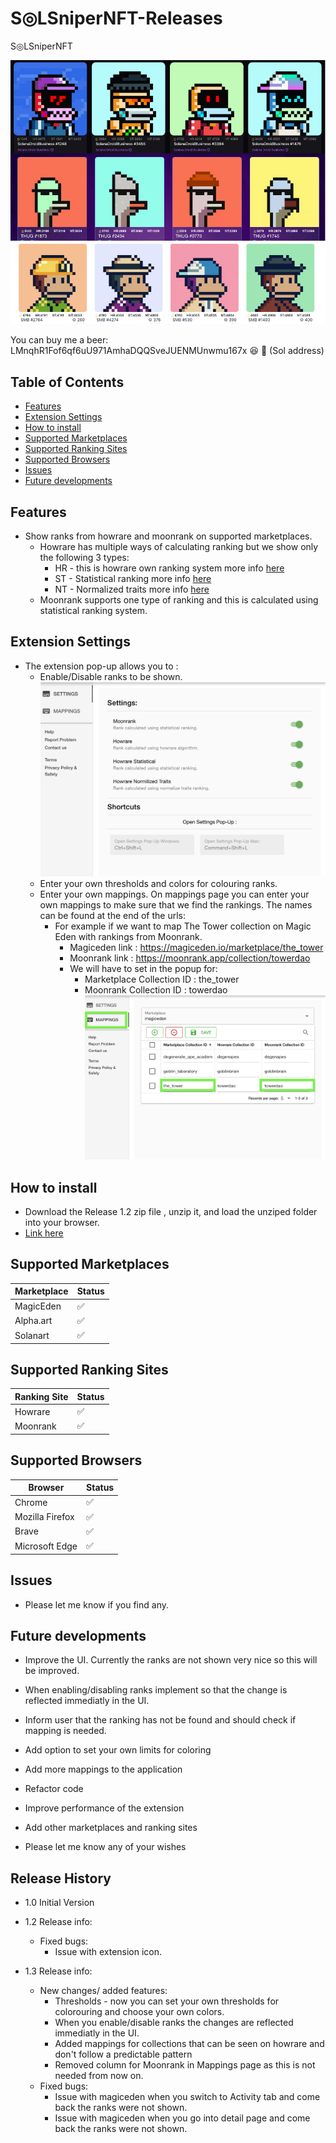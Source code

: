 # S◎LSniperNFT-Releases

S◎LSniperNFT

![solsnipernft png](images/solsnipernft.png)

You can buy me a beer: LMnqhR1Fof6qf6uU971AmhaDQQSveJUENMUnwmu167x 😆 🍻 (Sol address)
## Table of Contents

- [Features](#features)
- [Extension Settings](#extension-settings)
- [How to install](#how-to-install)
- [Supported Marketplaces](#supported-marketplaces)
- [Supported Ranking Sites](#supported-ranking-sites)
- [Supported Browsers](#supported-browsers)
- [Issues](#issues)
- [Future developments](#future-developments)
## Features

- Show ranks from howrare and moonrank on supported marketplaces.
    - Howrare has multiple ways of calculating ranking but we show only the following 3 types:
        - HR - this is howrare own ranking system more info  <a href="https://howrare.is/faq/#rarity_calculation">here </a>
        - ST - Statistical ranking more info <a href="https://howrare.is/faq/#statistical_rarity">here</a>
        - NT - Normalized traits more info <a href="https://howrare.is/faq/#trait_normalization">here</a>
    - Moonrank supports one type of ranking and this is calculated using statistical ranking system.
## Extension Settings

- The extension pop-up allows you to :
    - Enable/Disable ranks to be shown.
        ![Settings png](images/Settings.png)
    - Enter your own thresholds and colors for colouring ranks.
    - Enter your own mappings. On mappings page you can enter your own mappings to make sure that we
    find the rankings. The names can be found at the end of the urls:
        - For example if we want to map The Tower collection on Magic Eden with rankings from Moonrank.
          - Magiceden link : https://magiceden.io/marketplace/the_tower
          - Moonrank link : https://moonrank.app/collection/towerdao
          - We will have to set in the popup for:
            - Marketplace Collection ID : the_tower
            - Moonrank Collection ID : towerdao
            ![Mappings png](images/Mappings.png)

## How to install

- Download the Release 1.2 zip file , unzip it, and load the unziped folder into your browser.
- <a href="https://github.com/kcotoi/SOLSniperNFT-Releases/releases/download/release1.2/solsnipernft-v0.1.2-production.zip
">Link here</a>

## Supported Marketplaces

| Marketplace | Status |
| ----------- | ------ |
|  MagicEden  |   ✅   |
|  Alpha.art  |   ✅   |
|  Solanart   |   ✅   |

## Supported Ranking Sites

| Ranking Site | Status |
| ------------ | ------ |
|   Howrare    |   ✅   |
|   Moonrank   |   ✅   |

## Supported Browsers

| Browser           | Status |
| ----------------- | ------ |
| Chrome            |   ✅   |
| Mozilla Firefox   |   ✅   |
| Brave             |   ✅   |
| Microsoft Edge    |   ✅   |

## Issues

- Please let me know if you find any.

## Future developments

- Improve the UI. Currently the ranks are not shown very nice so this will be improved.

- When enabling/disabling ranks implement so that the change is reflected immediatly in the UI.

- Inform user that the ranking has not be found and should check if mapping is needed.

- Add option to set your own limits for coloring

- Add more mappings to the application

- Refactor code

- Improve performance of the extension

- Add other marketplaces and ranking sites

- Please let me know any of your wishes
## Release History

- 1.0 Initial Version

- 1.2 Release info:
    - Fixed bugs:
        - Issue with extension icon.

- 1.3 Release info:
    - New changes/ added features:
        - Thresholds - now you can set your own thresholds for colorouring and choose your own colors.
        - When you enable/disable ranks the changes are reflected immediatly in the UI.
        - Added mappings for collections that can be seen on howrare and don't follow a predictable pattern
        - Removed column for Moonrank in Mappings page as this is not needed from now on. 
    - Fixed bugs:
    	- Issue with magiceden when you switch to Activity tab and come back the ranks were not shown.
    	- Issue with magiceden when you go into detail page and come back the ranks were not shown.

